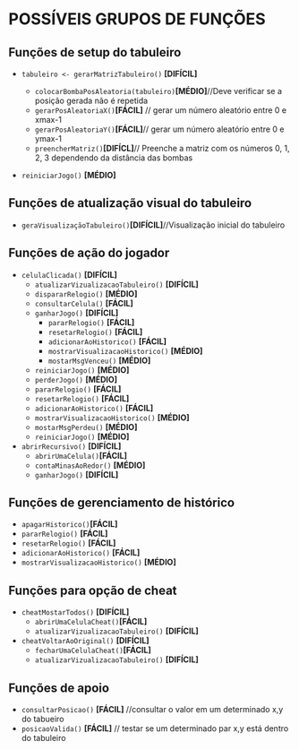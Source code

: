 # POSSÍVEIS GRUPOS DE FUNÇÕES

## Funções de setup do tabuleiro
* `tabuleiro <- gerarMatrizTabuleiro()` **[DIFÍCIL]**
	* `colocarBombaPosAleatoria(tabuleiro)`**[MÉDIO]**//Deve verificar se a posição gerada não é repetida
	* `gerarPosAleatoriaX()`**[FÁCIL]** // gerar um número aleatório entre 0 e xmax-1
	* `gerarPosAleatoriaY()`**[FÁCIL]**// gerar um número aleatório entre 0 e ymax-1
	* `preencherMatriz()`**[DIFÍCL]**// Preenche a matriz com os números 0, 1, 2, 3 dependendo da distância das bombas

* `reiniciarJogo()` **[MÉDIO]**

## Funções de atualização visual do tabuleiro
* `geraVisualizaçãoTabuleiro()`**[DIFÍCIL]**//Visualização inicial do tabuleiro

## Funções de ação do jogador
* `celulaClicada()` **[DIFÍCIL]**
	* `atualizarVizualizacaoTabuleiro()` **[DIFÍCIL]**
	* `dispararRelogio()` **[MÉDIO]**
	* `consultarCelula()` **[FÁCIL]**
	* `ganharJogo()` **[DIFÍCIL]**
		* `pararRelogio()` **[FÁCIL]**
		* `resetarRelogio()` **[FÁCIL]**
		* `adicionarAoHistorico()` **[FÁCIL]**
		* `mostrarVisualizacaoHistorico()` **[MÉDIO]**
		* `mostarMsgVenceu()` **[MÉDIO]**
    * `reiniciarJogo()` **[MÉDIO]**
	* `perderJogo()` **[MÉDIO]**
	* `pararRelogio()`  **[FÁCIL]**
	* `resetarRelogio()` **[FÁCIL]**
	* `adicionarAoHistorico()` **[FÁCIL]**
	* `mostrarVisualizacaoHistorico()` **[MÉDIO]**
	* `mostarMsgPerdeu()` **[MÉDIO]**
  * `reiniciarJogo()` **[MÉDIO]**
* `abrirRecursivo()` **[DIFÍCIL]**
	* `abrirUmaCelula()`**[FÁCIL]**
	* `contaMinasAoRedor()` **[MÉDIO]**
  * `ganharJogo()` **[DIFÍCIL]**


## Funções de gerenciamento de histórico
* `apagarHistorico()`**[FÁCIL]**
* `pararRelogio()` **[FÁCIL]**
* `resetarRelogio()` **[FÁCIL]**
* `adicionarAoHistorico()` **[FÁCIL]**
* `mostrarVisualizacaoHistorico()` **[MÉDIO]**


## Funções para opção de cheat
* `cheatMostarTodos()` **[DIFÍCIL]**
  * `abrirUmaCelulaCheat()`**[FÁCIL]**
  * `atualizarVizualizacaoTabuleiro()` **[DIFÍCIL]**
* `cheatVoltarAoOriginal()` **[DIFÍCIL]**
  * `fecharUmaCelulaCheat()`**[FÁCIL]**
  * `atualizarVizualizacaoTabuleiro()` **[DIFÍCIL]**

## Funções de apoio
* `consultarPosicao()` **[FÁCIL]** //consultar o valor em um determinado x,y do tabueiro
* `posicaoValida()` **[FÁCIL]** // testar se um determinado par x,y está dentro do tabuleiro
